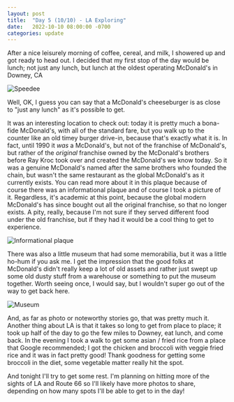 ```yaml
---
layout: post
title:  "Day 5 (10/10) - LA Exploring"
date:   2022-10-10 08:00:00 -0700
categories: update
---
```


After a nice leisurely morning of coffee, cereal, and milk, I showered up and got ready to head out. I decided that my first stop of the day would be lunch; not just any lunch, but lunch at the oldest operating McDonald's in Downey, CA

![Speedee](/bitblotter/assets/img/2022/10/PXL_20221010_191034702.jpg)

Well, OK, I guess you can say that a McDonald's cheeseburger is as close to "just any lunch" as it's possible to get.

It was an interesting location to check out: today it is pretty much a bona-fide McDonald's, with all of the standard fare, but you walk up to the counter like an old timey burger drive-in, because that's exactly what it is. In fact, until 1990 it *was* a McDonald's, but not of the franchise of McDonald's, but rather of the *original* franchise owned by the McDonald's brothers before Ray Kroc took over and created the McDonald's we know today. So it was a genuine McDonald's named after the same brothers who founded the chain, but wasn't the same restaurant as the global McDonald's as it currently exists. You can read more about it in this plaque because of course there was an informational plaque and of course I took a picture of it. Regardless, it's academic at this point, because the global modern McDonald's has since bought out all the original franchise, so that no longer exists. A pity, really, because I'm not sure if they served different food under the old franchise, but if they had it would be a cool thing to get to experience.

![Informational plaque](/bitblotter/assets/img/2022/10/PXL_20221010_195153534.jpg)

There was also a little museum that had some memorabilia, but it was a little ho-hum if you ask me. I get the impression that the good folks at McDonald's didn't really keep a lot of old assets and rather just swept up some old dusty stuff from a warehouse or something to put the museum together. Worth seeing once, I would say, but I wouldn't super go out of the way to get back here.

![Museum](/bitblotter/assets/img/2022/10/PXL_20221010_194607733.jpg)

And, as far as photo or noteworthy stories go, that was pretty much it. Another thing about LA is that it takes so long to get from place to place; it took up half of the day to go the few miles to Downey, eat lunch, and come back. In the evening I took a walk to get some asian / fried rice from a place that Google recommended; I got the chicken and broccoli with veggie fried rice and it was in fact pretty good! Thank goodness for getting some broccoli in the diet, some vegetable matter really hit the spot.

And tonight I'll try to get some rest. I'm planning on hitting more of the sights of LA and Route 66 so I'll likely have more photos to share, depending on how many spots I'll be able to get to in the day!
